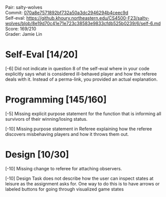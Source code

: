 Pair: salty-wolves \
Commit: [070a8e7571892bf732a50a3dc2946294b4ceec9d](https://github.khoury.northeastern.edu/CS4500-F23/salty-wolves/tree/070a8e7571892bf732a50a3dc2946294b4ceec9d) \
Self-eval: https://github.khoury.northeastern.edu/CS4500-F23/salty-wolves/blob/8e19d70c41e71e723c38583e9833cfdb525b0239/6/self-6.md \
Score: 169/210 \
Grader: Jamie Lin

# Self-Eval [14/20]

[-6] Did not indicate in question 8 of the self-eval where in your code explicitly says what is considered ill-behaved player and how the referee deals with it. Instead of a perma-link, you provided an actual explanation. 

# Programming [145/160]

[-5] Missing explicit purpose statement for the function that is informing all survivors of their winning/losing status. 

[-10] Missing purpose statement in Referee explaining how the referee discovers misbehaving players and how it throws them out.

# Design [10/30]

[-10] Missing change to referee for attaching observers.

[-10] Design Task does not describe how the user can inspect states at leisure as the assignment asks for. One way to do this is to have arrows or labeled buttons for going through visualized game states
